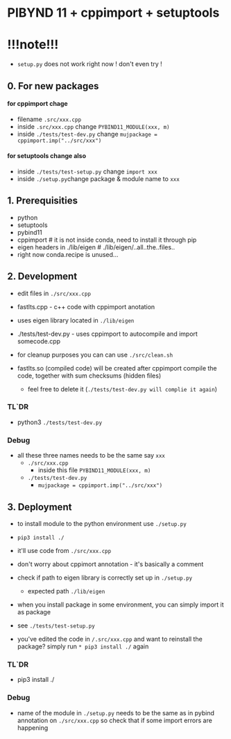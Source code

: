 # PIBYND 11 + cppimport + setuptools

# !!!note!!!
* `setup.py` does not work right now ! don't even try !

## 0. For new packages

#### for cppimport chage
* filename `.src/xxx.cpp`
* inside   `.src/xxx.cpp` change `PYBIND11_MODULE(xxx, m)`
* inside   `./tests/test-dev.py` change `mujpackage = cppimport.imp("../src/xxx")`

#### for setuptools change also
* inside `./tests/test-setup.py` change `import xxx`
* inside `./setup.py`change package & module name to `xxx`


## 1. Prerequisities
* python
* setuptools
* pybind11
* cppimport # it is not inside conda, need to install it through pip
* eigen headers in ./lib/eigen # ./lib/eigen/..all..the..files..
* right now conda.recipe is unused...

## 2. Development
* edit files in `./src/xxx.cpp`
* fastlts.cpp - c++ code with cppimport anotation
* uses eigen library located in `./lib/eigen`
* ./tests/test-dev.py - uses cppimport to autocompile and import somecode.cpp
* for cleanup purposes you can can use `./src/clean.sh`

* fastlts.so (compiled code) will be created after cppimport compile the code, together with sum checksums (hidden files)
    * feel free to delete it (`./tests/test-dev.py will complie it again`)

### TL`DR
* python3  `./tests/test-dev.py`

### Debug
* all these three names needs to be the same say `xxx`
	* `./src/xxx.cpp`
		* inside this file `PYBIND11_MODULE(xxx, m)`
	* `./tests/test-dev.py`
		* `mujpackage = cppimport.imp("../src/xxx")`

## 3. Deployment
* to install module to the python environment use `./setup.py`
* `pip3 install ./`
* it'll use code from `./src/xxx.cpp`
* don't worry about cppimort annotation - it's basically a comment
* check if path to eigen library is correctly set up in `./setup.py`
	* expected path `./lib/eigen`
* when you install package in some environment, you can simply import it as package
* see `./tests/test-setup.py`

* you've edited the code in `/.src/xxx.cpp` and want to reinstall the package? simply run `* pip3 install ./` again

### TL`DR
* pip3 install ./

### Debug
* name of the module in `./setup.py` needs to be the same as in pybind annotation on `./src/xxx.cpp` so check that if some import errors are happening
